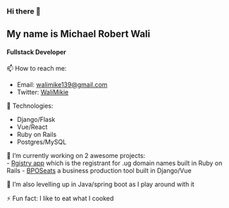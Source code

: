 ### Hi there 👋
## My name is Michael Robert Wali 
#### Fullstack Developer<br>
📫 How to reach me:
- Email: walimike139@gmail.com
- Twitter: [WaliMikie](https://twitter.com/WaliMikie)


💬 Technologies:
- Django/Flask
- Vue/React
- Ruby on Rails
- Postgres/MySQL


🔭 I’m currently working on 2 awesome projects:<br>
    - [Rgistry app](https://registry.co.ug/) which is the registrant for .ug domain names built in Ruby on Rails
    - [BPOSeats](https://bposeats.com/) a business production tool built in Django/Vue



🌱 I’m also levelling up in Java/spring boot as I play around with it



⚡ Fun fact: I like to eat what I cooked

